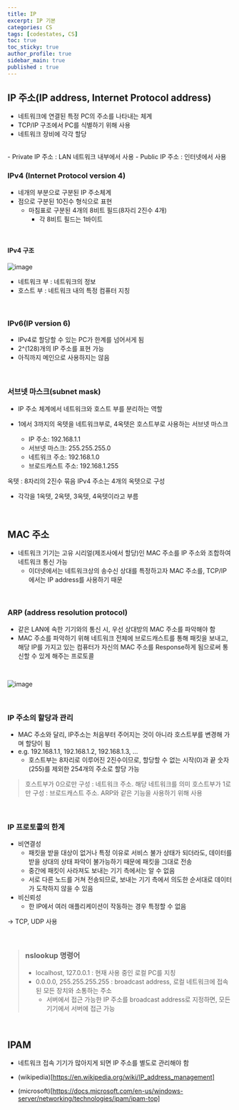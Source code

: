 ```yaml
---
title: IP
excerpt: IP 기본
categories: CS
tags: [codestates, CS]
toc: true
toc_sticky: true
author_profile: true
sidebar_main: true
published : true
---
```


## IP 주소(IP address, Internet Protocol address)
- 네트워크에 연결된 특정 PC의 주소를 나타내는 체계
- TCP/IP 구조에서 PC를 식별하기 위해 사용
- 네트워크 장비에 각각 할당
<br>
- Private IP 주소 : LAN 네트워크 내부에서 사용
- Public IP 주소 : 인터넷에서 사용

### IPv4 (Internet Protocol version 4)
- 네개의 부분으로 구분된 IP 주소체계
- 점으로 구분된 10진수 형식으로 표현
  - 마침표로 구분된 4개의 8비트 필드(8자리 2진수 4개)
    - 각 8비트 필드는 1바이트
<br>

#### IPv4 구조

![image](https://github.com/JSooCha/JSooCha.github.io/assets/90169862/1a485918-f162-43fa-b266-598ad9144608)

- 네트워크 부 : 네트워크의 정보
- 호스트 부 : 네트워크 내의 특정 컴퓨터 지칭

<br>

### IPv6(IP version 6)
- IPv4로 할당할 수 있는 PC가 한계를 넘어서게 됨
- 2^(128)개의 IP 주소를 표현 가능
- 아직까지 메인으로 사용하지는 않음

<br>

### 서브넷 마스크(subnet mask)
- IP 주소 체계에서 네트워크와 호스트 부를 분리하는 역할

- 1에서 3까지의 옥텟을 네트워크부로, 4옥텟은 호스트부로 사용하는 서브넷 마스크
  - IP 주소: 192.168.1.1
  - 서브넷 마스크: 255.255.255.0
  - 네트워크 주소: 192.168.1.0
  - 브로드캐스트 주소: 192.168.1.255

옥텟 : 8자리의 2진수 묶음
IPv4 주소는 4개의 옥텟으로 구성 
  - 각각을 1옥텟, 2옥텟, 3옥텟, 4옥텟이라고 부름

<br>

## MAC 주소
- 네트워크 기기는 고유 시리얼(제조사에서 할당)인 MAC 주소를 IP 주소와 조합하여 네트워크 통신 가능
  - 이더넷에서는 네트워크상의 송수신 상대를 특정하고자 MAC 주소를, TCP/IP 에서는 IP address를 사용하기 때문

<br>

### ARP (address resolution protocol)
- 같은 LAN에 속한 기기와의 통신 시, 우선 상대방의 MAC 주소를 파악해야 함
- MAC 주소를 파악하기 위해 네트워크 전체에 브로드캐스트를 통해 패킷을 보내고, 해당 IP를 가지고 있는 컴퓨터가 자신의 MAC 주소를 Response하게 됨으로써 통신할 수 있게 해주는 프로토콜

<br>

![image](https://github.com/JSooCha/JSooCha.github.io/assets/90169862/60348093-fe25-4f48-8707-30507cd17d62)

<br>

### IP 주소의 할당과 관리
- MAC 주소와 달리, IP주소는 처음부터 주어지는 것이 아니라 호스트부를 변경해 가며 할당이 됨
- e.g. 192.168.1.1, 192.168.1.2, 192.168.1.3, ...
  - 호스트부는 8자리로 이루어진 2진수이므로, 할당할 수 없는 시작(0)과 끝 숫자(255)를 제외한 254개의 주소로 할당 가능

> 호스트부가 0으로만 구성 : 네트워크 주소. 해당 네트워크를 의미
> 호스트부가 1로만 구성 : 브로드캐스트 주소. ARP와 같은 기능을 사용하기 위해 사용

<br>

### IP 프로토콜의 한계
- 비연결성
  - 패킷을 받을 대상이 없거나 특정 이유로 서비스 불가 상태가 되더라도, 데이터를 받을 상대의 상태 파악이 불가능하기 때문에 패킷을 그대로 전송
  - 중간에 패킷이 사라져도 보내는 기기 측에서는 알 수 없음
  - 서로 다른 노드를 거쳐 전송되므로, 보내는 기기 측에서 의도한 순서대로 데이터가 도착하지 않을 수 있음
- 비신뢰성
  - 한 IP에서 여러 애플리케이션이 작동하는 경우 특정할 수 없음

-> TCP, UDP 사용

<br>

> ### nslookup 명령어
> - localhost, 127.0.0.1 : 현재 사용 중인 로컬 PC를 지칭
> - 0.0.0.0, 255.255.255.255 : broadcast address, 로컬 네트워크에 접속된 모든 장치와 소통하는 주소
>    - 서버에서 접근 가능한 IP 주소를 broadcast address로 지정하면, 모든 기기에서 서버에 접근 가능

<br>

## IPAM
- 네트워크 접속 기기가 많아지게 되면 IP 주소를 별도로 관리해야 함

- (wikipedia)[https://en.wikipedia.org/wiki/IP_address_management]
- (microsoft)[https://docs.microsoft.com/en-us/windows-server/networking/technologies/ipam/ipam-top]

